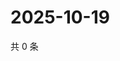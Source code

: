# 2025-10-19

共 0 条

<!-- BEGIN ZHIHUVIDEO -->
<!-- 最后更新时间 Sun Oct 19 2025 22:09:06 GMT+0800 (China Standard Time) -->

<!-- END ZHIHUVIDEO -->
